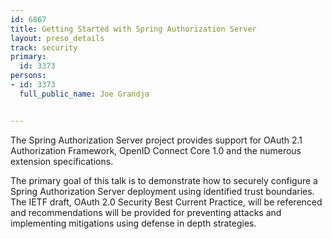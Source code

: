 ---
id: 6867
title: Getting Started with Spring Authorization Server
layout: preso_details
track: security
primary:
  id: 3373
persons:
- id: 3373
  full_public_name: Joe Grandja

---
The Spring Authorization Server project provides support for OAuth 2.1 Authorization Framework, OpenID Connect Core 1.0 and the numerous extension specifications.

The primary goal of this talk is to demonstrate how to securely configure a Spring Authorization Server deployment using identified trust boundaries. The IETF draft, OAuth 2.0 Security Best Current Practice, will be referenced and recommendations will be provided for preventing attacks and implementing mitigations using defense in depth strategies.